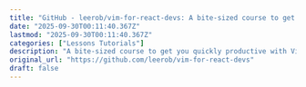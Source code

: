 ```yaml
---
title: "GitHub - leerob/vim-for-react-devs: A bite-sized course to get you quickly productive with Vim."
date: "2025-09-30T00:11:40.367Z"
lastmod: "2025-09-30T00:11:40.367Z"
categories: ["Lessons Tutorials"]
description: "A bite-sized course to get you quickly productive with Vim. - leerob/vim-for-react-devs"
original_url: "https://github.com/leerob/vim-for-react-devs"
draft: false
---
```

